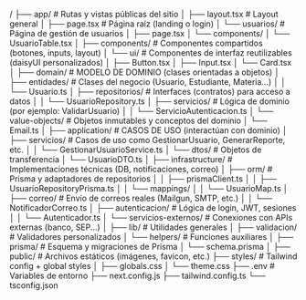 /
├── app/                       # Rutas y vistas públicas del sitio
│   ├── layout.tsx            # Layout general
│   ├── page.tsx              # Página raíz (landing o login)
│   └── usuarios/             # Página de gestión de usuarios
│       ├── page.tsx
│       └── components/
│           └── UsuarioTable.tsx
│
├── components/               # Componentes compartidos (botones, inputs, layout)
│   └── ui/                   # Componentes de interfaz reutilizables (daisyUI personalizados)
│       ├── Button.tsx
│       ├── Input.tsx
│       └── Card.tsx
│
├── domain/                   # MODELO DE DOMINIO (clases orientadas a objetos)
│   ├── entidades/            # Clases del negocio (Usuario, Estudiante, Materia...)
│   │   └── Usuario.ts
│   ├── repositorios/         # Interfaces (contratos) para acceso a datos
│   │   └── UsuarioRepository.ts
│   ├── servicios/            # Lógica de dominio (por ejemplo: ValidarUsuario)
│   │   └── ServicioAutenticacion.ts
│   └── value-objects/        # Objetos inmutables y conceptos del dominio
│       └── Email.ts
│
├── application/              # CASOS DE USO (interactúan con dominio)
│   ├── servicios/            # Casos de uso como GestionarUsuario, GenerarReporte, etc.
│   │   └── GestionarUsuarioService.ts
│   └── dtos/                 # Objetos de transferencia
│       └── UsuarioDTO.ts
│
├── infrastructure/           # Implementaciones técnicas (DB, notificaciones, correo)
│   ├── orm/                  # Prisma y adaptadores de repositorios
│   │   ├── prismaClient.ts
│   │   ├── UsuarioRepositoryPrisma.ts
│   │   └── mappings/
│   │       └── UsuarioMap.ts
│   ├── correo/               # Envío de correos reales (Mailgun, SMTP, etc.)
│   │   └── NotificadorCorreo.ts
│   ├── autenticacion/        # Lógica de login, JWT, sesiones
│   │   └── Autenticador.ts
│   └── servicios-externos/   # Conexiones con APIs externas (banco, SEP...)
│
├── lib/                      # Utilidades generales
│   ├── validacion/           # Validadores personalizados
│   └── helpers/              # Funciones auxiliares
│
├── prisma/                   # Esquema y migraciones de Prisma
│   └── schema.prisma
│
├── public/                   # Archivos estáticos (imágenes, favicon, etc.)
├── styles/                   # Tailwind config + global styles
│   ├── globals.css
│   └── theme.css
├── .env                      # Variables de entorno
├── next.config.js
├── tailwind.config.ts
└── tsconfig.json

